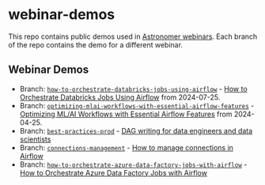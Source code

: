# webinar-demos

This repo contains public demos used in [Astronomer webinars](https://www.astronomer.io/events/webinars/). Each branch of the repo contains the demo for a different webinar.

## Webinar Demos

- Branch: [`how-to-orchestrate-databricks-jobs-using-airflow`](https://github.com/astronomer/webinar-demos/tree/how-to-orchestrate-databricks-jobs-using-airflow) - [How to Orchestrate Databricks Jobs Using Airflow](https://www.astronomer.io/events/webinars/%20orchestrate-databricks-jobs-using-airflow-video/) from 2024-07-25.
- Branch: [`optimizing-mlai-workflows-with-essential-airflow-features`](https://github.com/astronomer/webinar-demos/tree/optimizing-mlai-workflows-with-essential-airflow-features) - [Optimizing ML/AI Workflows with Essential Airflow Features](https://www.astronomer.io/events/webinars/optimizing-ml-ai-workflows-with-essential-airflow-features-video/) from 2024-04-25. 
- Branch: [`best-practices-prod`](https://github.com/astronomer/webinar-demos/tree/best-practices-prod) - [DAG writing for data engineers and data scientists](https://www.astronomer.io/events/webinars/dag-writing-for-data-engineers-and-data-scientists-video/)
- Branch: [`connections-management`](https://github.com/astronomer/webinar-demos/tree/connections-management) - [How to manage connections in Airflow](https://www.astronomer.io/events/webinars/how-to-manage-connections-in-airflow-video/)
- Branch: [`how-to-orchestrate-azure-data-factory-jobs-with-airflow`](https://github.com/astronomer/webinar-demos/tree/how-to-orchestrate-azure-data-factory-jobs-with-airflow) - [How to Orchestrate Azure Data Factory Jobs with Airflow](https://www.astronomer.io/events/webinars/how-to-orchestrate-azure-data-factory-jobs-with-airflow-video/)